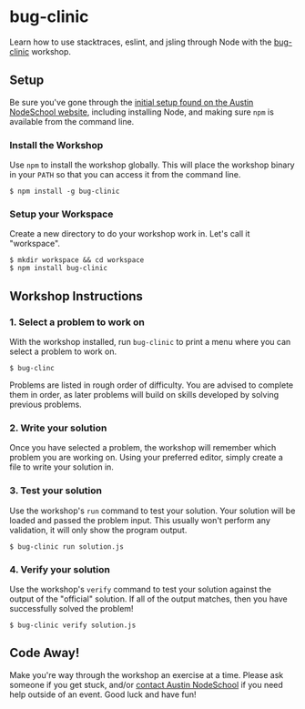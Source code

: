 # bug-clinic #

Learn how to use stacktraces, eslint, and jsling through Node with the [bug-clinic](https://github.com/othiym23/bug-clinic) workshop.

## Setup ##

Be sure you've gone through the [initial setup found on the Austin NodeSchool website](http://nodeschool.io/austin/#getting-started), including installing Node, and making sure `npm` is available from the command line.

### Install the Workshop

Use `npm` to install the workshop globally. This will place the workshop binary in your `PATH` so that you can access it from the command line.

```
$ npm install -g bug-clinic
```

### Setup your Workspace

Create a new directory to do your workshop work in.  Let's call it "workspace".

```
$ mkdir workspace && cd workspace
$ npm install bug-clinic
```


## Workshop Instructions

### 1. Select a problem to work on

With the workshop installed, run `bug-clinic` to print a menu where you can select a problem to work on.

```
$ bug-clinc
```

Problems are listed in rough order of difficulty. You are advised to complete them in order, as later problems will build on skills developed by solving previous problems.

### 2. Write your solution

Once you have selected a problem, the workshop will remember which problem you are working on. Using your preferred editor, simply create a file to write your solution in.

### 3. Test your solution

Use the workshop's `run` command to test your solution. Your solution will be loaded and passed the problem input. This usually won't perform any validation, it will only show the program output.

```
$ bug-clinic run solution.js
```

### 4. Verify your solution

Use the workshop's `verify` command to test your solution against the output of the "official" solution. If all of the output matches, then you have successfully solved the problem!

```
$ bug-clinic verify solution.js
```

## Code Away! ##

Make you're way through the workshop an exercise at a time. Please ask someone if you get stuck, and/or [contact Austin NodeSchool](http://nodeschool.io/austin/#contact) if you need help outside of an event. Good luck and have fun!
